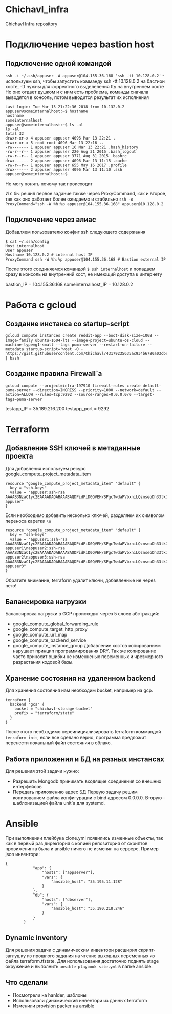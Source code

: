 # Chichavl_infra
Chichavl Infra repository

# Подключение через bastion host

## Подключение одной командой
`ssh -i ~/.ssh/appuser -A appuser@104.155.36.168 'ssh -tt 10.128.0.2'` - используем ssh, чтобы запустить комманду ssh -tt 10.128.0.2 на бастион хосте, -tt нужны для корректного выделеления tty на внутреннем хосте
Но оно отдает душком и с ним есть проблема, команды сначала выводятся в консоль, потом выводится результат их исполнения
```
Last login: Tue Mar 13 21:22:36 2018 from 10.132.0.2
appuser@someinternalhost:~$ hostname
hostname
someinternalhost
appuser@someinternalhost:~$ ls -al
ls -al
total 32
drwxr-xr-x 4 appuser appuser 4096 Mar 13 22:21 .
drwxr-xr-x 5 root root 4096 Mar 13 22:16 ..
-rw------- 1 appuser appuser 16 Mar 13 22:21 .bash_history
-rw-r--r-- 1 appuser appuser 220 Aug 31 2015 .bash_logout
-rw-r--r-- 1 appuser appuser 3771 Aug 31 2015 .bashrc
drwx------ 2 appuser appuser 4096 Mar 13 11:15 .cache
-rw-r--r-- 1 appuser appuser 655 May 16 2017 .profile
drwx------ 2 appuser appuser 4096 Mar 13 11:10 .ssh
appuser@someinternalhost:~$
```
Не могу понять почему так происходит

И я бы решил первое задание также через ProxyCommand, как и второе, так как оно работает более ожидаемо и стабильно
`ssh -o ProxyCommand="ssh -W %h:%p appuser@104.155.36.168" appuser@10.128.0.2`

## Подключение через алиас
Добавляем пользователю конфиг ssh следующего содержания
```
$ cat ~/.ssh/config
Host internalhost
User appuser
Hostname 10.128.0.2 # internal host IP
ProxyCommand ssh -W %h:%p appuser@104.155.36.168 # Bastion external IP
```
После этого соединяемся командой `$ ssh internalhost` и попадаем сразу в консоль на внутренний хост, не имеющий доступа к интернету

bastion_IP = 104.155.36.168
someinternalhost_IP = 10.128.0.2

# Работа с gcloud
## Создание инстанса со startup-script
```
gcloud compute instances create reddit-app --boot-disk-size=10GB --image-family ubuntu-1604-lts --image-project=ubuntu-os-cloud --machine-type=g1-small --tags puma-server --restart-on-failure --metadata startup-script='wget -O - https://gist.githubusercontent.com/Chichavl/43179235635ac934b6780a03cbee1ec8/raw/34cdc303ffbeb8aff4362515318db599d8b72ec2/startup_script.sh | bash'
```
## Создание правила Firewall`а
```
gcloud compute --project=infra-197910 firewall-rules create default-puma-server --direction=INGRESS --priority=1000 --network=default --action=ALLOW --rules=tcp:9292 --source-ranges=0.0.0.0/0 --target-tags=puma-server
```
testapp_IP = 35.189.216.200
testapp_port = 9292

# Terraform

## Добавление SSH ключей в метаданные проекта
Для добавления используем ресурс google_compute_project_metadata_item
```
resource "google_compute_project_metadata_item" "default" {
  key = "ssh-keys"
  value = "appuser:ssh-rsa AAAAB3NzaC1yc2EAAAADAQABAAABAQDPidPiD0QVEH/SPgcTwdaPVbxniLQznseoDh33tk7dOKF31cl4+nQ7tAo/XEkAPQg82qYT6O4RyMJxzAgBokCv0kp+w9g7kZG/Pb8+fTi8/hSczn0+rN93VG4/LIkth0DLzSkhIBCZge1G/SA52bUbg2BLE61IaItl1OgNhNbv+Pw0JHmkEtDBoRLljajnjJ/L18kxdgZihtDXA0FlN/ttuItNtlBOrPTMQaoteIyiTS9Yy8a4MBESjy3tvFCZqt0+F6DC0vVvCLHOn5dXAF1mQNpYBgutDICUO/gczp/gB5GSllZRxo0zf/bXrBuojDpRp0wOI4nf2uSdfaVT7aaL appuser"
}
```
Если необходимо добавить несколько ключей, разделяем их символом переноса каретки `\n`
```
resource "google_compute_project_metadata_item" "default" {
  key = "ssh-keys"
  value = "appuser1:ssh-rsa AAAAB3NzaC1yc2EAAAADAQABAAABAQDPidPiD0QVEH/SPgcTwdaPVbxniLQznseoDh33tk7dOKF31cl4+nQ7tAo/XEkAPQg82qYT6O4RyMJxzAgBokCv0kp+w9g7kZG/Pb8+fTi8/hSczn0+rN93VG4/LIkth0DLzSkhIBCZge1G/SA52bUbg2BLE61IaItl1OgNhNbv+Pw0JHmkEtDBoRLljajnjJ/L18kxdgZihtDXA0FlN/ttuItNtlBOrPTMQaoteIyiTS9Yy8a4MBESjy3tvFCZqt0+F6DC0vVvCLHOn5dXAF1mQNpYBgutDICUO/gczp/gB5GSllZRxo0zf/bXrBuojDpRp0wOI4nf2uSdfaVT7aaL appuser1\nappuser2:ssh-rsa AAAAB3NzaC1yc2EAAAADAQABAAABAQDPidPiD0QVEH/SPgcTwdaPVbxniLQznseoDh33tk7dOKF31cl4+nQ7tAo/XEkAPQg82qYT6O4RyMJxzAgBokCv0kp+w9g7kZG/Pb8+fTi8/hSczn0+rN93VG4/LIkth0DLzSkhIBCZge1G/SA52bUbg2BLE61IaItl1OgNhNbv+Pw0JHmkEtDBoRLljajnjJ/L18kxdgZihtDXA0FlN/ttuItNtlBOrPTMQaoteIyiTS9Yy8a4MBESjy3tvFCZqt0+F6DC0vVvCLHOn5dXAF1mQNpYBgutDICUO/gczp/gB5GSllZRxo0zf/bXrBuojDpRp0wOI4nf2uSdfaVT7aaL appuser2\nappuser3:ssh-rsa AAAAB3NzaC1yc2EAAAADAQABAAABAQDPidPiD0QVEH/SPgcTwdaPVbxniLQznseoDh33tk7dOKF31cl4+nQ7tAo/XEkAPQg82qYT6O4RyMJxzAgBokCv0kp+w9g7kZG/Pb8+fTi8/hSczn0+rN93VG4/LIkth0DLzSkhIBCZge1G/SA52bUbg2BLE61IaItl1OgNhNbv+Pw0JHmkEtDBoRLljajnjJ/L18kxdgZihtDXA0FlN/ttuItNtlBOrPTMQaoteIyiTS9Yy8a4MBESjy3tvFCZqt0+F6DC0vVvCLHOn5dXAF1mQNpYBgutDICUO/gczp/gB5GSllZRxo0zf/bXrBuojDpRp0wOI4nf2uSdfaVT7aaL appuser3"
}
```
Обратите внимание, terraform удалит ключи, добавленные не через него! 

## Балансировка нагрузки
Балансировка нагрузки в GCP происходит через 5 слоев абстракций:
- google_compute_global_forwarding_rule
- google_compute_target_http_proxy
- google_compute_url_map
- google_compute_backend_service
- google_compute_instance_group
Добавление хостов копированием нарушает принцип программирования DRY. Так же копирование часто приносит ошибки не изменненых переменных и чрезмерного разрастания кодовой базы.

## Хранение состояния на удаленном backend
Для хранения состояния нам необходим bucket, например на gcp.
```
terraform {
  backend "gcs" {
    bucket = "chichavl-storage-bucket"
    prefix = "terraform/state"
  }
}
```
После этого необходимо переинициализировать terraform коммандой `terraform init`, если все сделано верно, программа предложит перенести локальный файл состояния в облако.

## Работа приложения и БД на разных инстансах
Для решения этой задачи нужно:
- Разрешить Mongodb принимать входящие соединения со внешних интерфейсов
- Передать приложению адрес БД
Первую задачу решим копированием файла конфигурации с bind адресом 0.0.0.0. Вторую - шаблонизацией файла unit`а для systemd.

# Ansible
При выполнении плейбука clone.yml появились изменные объекты, так как в первый раз директория с копией репозитория от скриптов провиженинга была и ansible ничего не изменял на сервере.
Пример json инвентори:
```
{
            "app": {
                "hosts": ["appserver"],
                "vars": {
                    "ansible_host": "35.195.11.128"
                }
            },
            "db": {
                "hosts": ["dbserver"],
                "vars": {
                    "ansible_host": "35.190.218.246"
                }
            }
        }
```

## Dynamic inventory
Для решения задачи с динамическим инвентори расширил скрипт-заглушку из прошлого задания на чтение выходных переменных из файла terraform.tfstate.
Для использования достаточно поднять stage окружение и выполнить `ansible-playbook site.yml` в папке ansible.

## Что сделали
- Посмотрели на hanlder, шаблоны
- Использовали динамический инвентори из данных terraform
- Изменили provision packer на ansible
